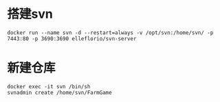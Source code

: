 # 搭建svn
```
docker run --name svn -d --restart=always -v /opt/svn:/home/svn/ -p 7443:80 -p 3690:3690 elleflorio/svn-server
```

# 新建仓库
```
docker exec -it svn /bin/sh
svnadmin create /home/svn/FarmGame
```
